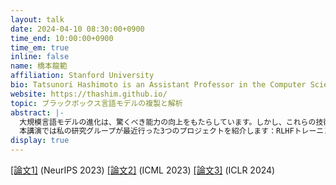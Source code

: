 ```yaml
---
layout: talk
date: 2024-04-10 08:30:00+0900
time_end: 10:00:00+0900
time_em: true
inline: false
name: 橋本龍範
affiliation: Stanford University
bio: Tatsunori Hashimoto is an Assistant Professor in the Computer Science Department at Stanford University. He is a member of the statistical machine learning and natural language processing groups at Stanford and his work focuses on statistical approaches to improving and understanding language models. Work from his group spans many areas, including instruction-following and controllable language models, differentially private fine-tuning, and benchmarks for LM safety and capabilities. He received his Ph.D. at MIT under the supervision of Tommi Jaakkola and David Gifford, and is a Kavli fellow, a Sony and Amazon research award winner, and his work has been recognized with best paper awards at ICML and CHI.
website: https://thashim.github.io/
topic: ブラックボックス言語モデルの複製と解析
abstract: |-
  大規模言語モデルの進化は、驚くべき能力の向上をもたらしています。しかし、これらの技術が商業化される過程で、透明性が徐々に失われてきました。最新の言語モデルはブラックボックス化され、そのトレーニングアルゴリズムやデータアノテーション、使用データの詳細には多くの未解明の点があります。  
  本講演では私の研究グループが最近行った3つのプロジェクトを紹介します：RLHFトレーニングプロセス（AlpacaFarm）の再現、言語モデルを用いて事前トレーニングとRLHFデータに反映される意見の源を探る（OpinionQA）、そして言語モデルのテストセット汚染を発見、証明するアルゴリズムの開発。このようなプロジェクトを通じて今後のブラックボックス言語モデルをどう研究するかに関する意見も述べたいと思います。
display: true
---
```

[[論文1]](https://arxiv.org/abs/2305.14387) (NeurIPS 2023) [[論文2]](https://arxiv.org/abs/2303.17548) (ICML 2023) [[論文3]](https://arxiv.org/abs/2310.17623) (ICLR 2024)
